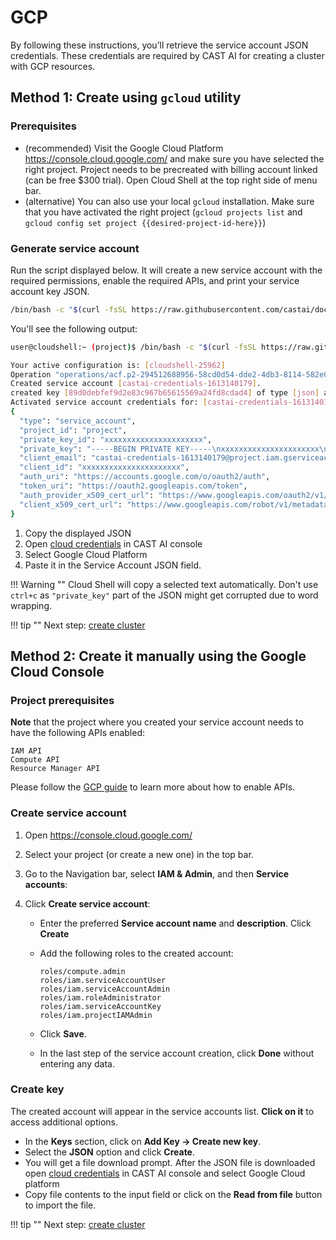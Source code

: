 # GCP

By following these instructions, you’ll retrieve the service account JSON credentials. These credentials are required by
CAST AI for creating a cluster with GCP resources.

## Method 1: Create using `gcloud` utility

### Prerequisites

- (recommended) Visit the Google Cloud Platform <https://console.cloud.google.com/> and make sure you have selected the right project. Project needs to be precreated with billing account linked (can be free $300 trial). Open Cloud Shell at the top right side of menu bar.
- (alternative) You can also use your local `gcloud` installation. Make sure that you have activated the right project (`gcloud projects list` and `gcloud config set project {{desired-project-id-here}}`)

### Generate service account

Run the script displayed below. It will create a new service account with the required permissions, enable the required APIs, and print your service account key JSON.

```bash
/bin/bash -c "$(curl -fsSL https://raw.githubusercontent.com/castai/docs/main/docs/getting-started/credentials/configuring-gcp-credentials/script.sh)"
```

You'll see the following output:

```bash
user@cloudshell:~ (project)$ /bin/bash -c "$(curl -fsSL https://raw.githubusercontent.com/castai/docs/main/docs/getting-started/credentials/configuring-gcp-credentials/script.sh)"

Your active configuration is: [cloudshell-25962]
Operation "operations/acf.p2-294512688956-58cd0d54-dde2-4db3-8114-582e01768453" finished successfully.
Created service account [castai-credentials-1613140179].
created key [89d0debfef9d2e83c967b65615569a24fd8cdad4] of type [json] as [castai-credentials-1613140179.json] for [castai-credentials-1613140179@project.iam.gserviceaccount.com]
Activated service account credentials for: [castai-credentials-1613140179@project.iam.gserviceaccount.com]
{
  "type": "service_account",
  "project_id": "project",
  "private_key_id": "xxxxxxxxxxxxxxxxxxxxxx",
  "private_key": "-----BEGIN PRIVATE KEY-----\nxxxxxxxxxxxxxxxxxxxxxx\n-----END PRIVATE KEY-----\n",
  "client_email": "castai-credentials-1613140179@project.iam.gserviceaccount.com",
  "client_id": "xxxxxxxxxxxxxxxxxxxxxx",
  "auth_uri": "https://accounts.google.com/o/oauth2/auth",
  "token_uri": "https://oauth2.googleapis.com/token",
  "auth_provider_x509_cert_url": "https://www.googleapis.com/oauth2/v1/certs",
  "client_x509_cert_url": "https://www.googleapis.com/robot/v1/metadata/x509/castai-credentials-1613140179%40project.iam.gserviceaccount.com"
}
```

1. Copy the displayed JSON
2. Open [cloud credentials](https://console.cast.ai/cloud-credentials) in CAST AI console
3. Select Google Cloud Platform
4. Paste it in the Service Account JSON field.

!!! Warning ""
    Cloud Shell will copy a selected text automatically. Don't use `ctrl+c` as `"private_key"` part of the JSON might get corrupted due to word wrapping.

!!! tip ""
    Next step: [create cluster](../../getting-started/create-cluster.md)

## Method 2: Create it manually using the Google Cloud Console

### Project prerequisites

**Note** that the project where you created your service account needs to have the following APIs enabled:

```
IAM API
Compute API
Resource Manager API
```

Please follow the [GCP guide](https://cloud.google.com/apis/docs/getting-started#enabling_apis) to learn more about how to enable APIs.

### Create service account

1. Open <https://console.cloud.google.com/>

2. Select your project (or create a new one) in the top bar.

3. Go to the Navigation bar, select **IAM & Admin**, and then **Service accounts**:

4. Click **Create service account**:

     - Enter the preferred **Service account name** and **description**. Click **Create**

     - Add the following roles to the created account:

          ```
          roles/compute.admin
          roles/iam.serviceAccountUser
          roles/iam.serviceAccountAdmin
          roles/iam.roleAdministrator
          roles/iam.serviceAccountKey
          roles/iam.projectIAMAdmin
          ```

     - Click **Save**.

     - In the last step of the service account creation, click **Done** without entering any data.

### Create key

The created account will appear in the service accounts list. **Click on it** to access additional options.

- In the **Keys** section, click on **Add Key → Create new key**.
- Select the **JSON** option and click **Create**.
- You will get a file download prompt. After the JSON file is downloaded open [cloud credentials](https://console.cast.ai/cloud-credentials) in CAST AI console and select Google Cloud platform
- Copy file contents to the input field or click on the **Read from file** button to import the file.

!!! tip ""
    Next step: [create cluster](../../getting-started/create-cluster.md)
